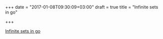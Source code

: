 +++
date = "2017-01-08T09:30:09+03:00"
draft = true
title = "Infinite sets in go"

+++

<p><a href="https://blog.haardiek.org/infinite-sets-in-go.html">Infinite sets in go</a></p>
